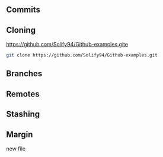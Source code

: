 ## Commits


## Cloning

https://github.com/Solify94/Github-examples.gite

```sh
git clone https://github.com/Solify94/Github-examples.git
```

## Branches



## Remotes

## Stashing


## Margin


new file